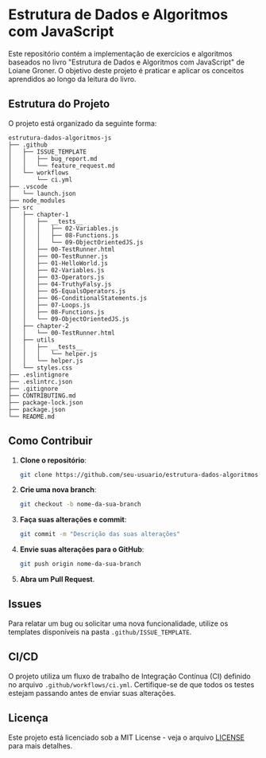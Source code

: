 # Estrutura de Dados e Algoritmos com JavaScript

Este repositório contém a implementação de exercícios e algoritmos baseados no livro "Estrutura de Dados e Algoritmos com JavaScript" de Loiane Groner. O objetivo deste projeto é praticar e aplicar os conceitos aprendidos ao longo da leitura do livro.

## Estrutura do Projeto

O projeto está organizado da seguinte forma:

```
estrutura-dados-algoritmos-js
├── .github
│   ├── ISSUE_TEMPLATE
│   │   ├── bug_report.md
│   │   └── feature_request.md
│   └── workflows
│       └── ci.yml
├── .vscode
│   └── launch.json
├── node_modules
├── src
│   ├── chapter-1
│   │   ├── __tests__
│   │   │   ├── 02-Variables.js
│   │   │   ├── 08-Functions.js
│   │   │   └── 09-ObjectOrientedJS.js
│   │   ├── 00-TestRunner.html
│   │   ├── 00-TestRunner.js
│   │   ├── 01-HelloWorld.js
│   │   ├── 02-Variables.js
│   │   ├── 03-Operators.js
│   │   ├── 04-TruthyFalsy.js
│   │   ├── 05-EqualsOperators.js
│   │   ├── 06-ConditionalStatements.js
│   │   ├── 07-Loops.js
│   │   ├── 08-Functions.js
│   │   └── 09-ObjectOrientedJS.js
│   ├── chapter-2
│   │   └── 00-TestRunner.html
│   ├── utils
│   │   ├── __tests__
│   │   │   └── helper.js
│   │   └── helper.js
│   └── styles.css
├── .eslintignore
├── .eslintrc.json
├── .gitignore
├── CONTRIBUTING.md
├── package-lock.json
├── package.json
└── README.md
```

## Como Contribuir

1. **Clone o repositório**:
   ```bash
   git clone https://github.com/seu-usuario/estrutura-dados-algoritmos-js.git
   ```

2. **Crie uma nova branch**:
   ```bash
   git checkout -b nome-da-sua-branch
   ```

3. **Faça suas alterações e commit**:
   ```bash
   git commit -m "Descrição das suas alterações"
   ```

4. **Envie suas alterações para o GitHub**:
   ```bash
   git push origin nome-da-sua-branch
   ```

5. **Abra um Pull Request**.

## Issues

Para relatar um bug ou solicitar uma nova funcionalidade, utilize os templates disponíveis na pasta `.github/ISSUE_TEMPLATE`.

## CI/CD

O projeto utiliza um fluxo de trabalho de Integração Contínua (CI) definido no arquivo `.github/workflows/ci.yml`. Certifique-se de que todos os testes estejam passando antes de enviar suas alterações.

## Licença

Este projeto está licenciado sob a MIT License - veja o arquivo [LICENSE](LICENSE) para mais detalhes.